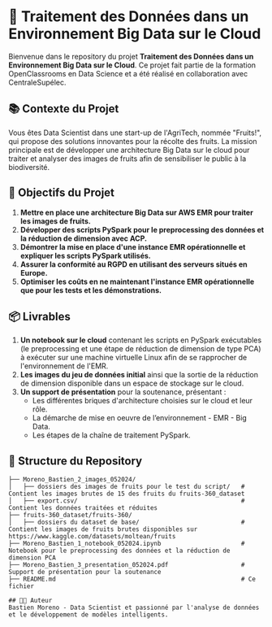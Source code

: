 # 🍏 Traitement des Données dans un Environnement Big Data sur le Cloud

Bienvenue dans le repository du projet **Traitement des Données dans un Environnement Big Data sur le Cloud**. Ce projet fait partie de la formation OpenClassrooms en Data Science et a été réalisé en collaboration avec CentraleSupélec. 

## 📚 Contexte du Projet

Vous êtes Data Scientist dans une start-up de l'AgriTech, nommée "Fruits!", qui propose des solutions innovantes pour la récolte des fruits. La mission principale est de développer une architecture Big Data sur le cloud pour traiter et analyser des images de fruits afin de sensibiliser le public à la biodiversité.

## 🎯 Objectifs du Projet

1. **Mettre en place une architecture Big Data sur AWS EMR pour traiter les images de fruits.**
2. **Développer des scripts PySpark pour le preprocessing des données et la réduction de dimension avec ACP.**
3. **Démontrer la mise en place d'une instance EMR opérationnelle et expliquer les scripts PySpark utilisés.**
4. **Assurer la conformité au RGPD en utilisant des serveurs situés en Europe.**
5. **Optimiser les coûts en ne maintenant l'instance EMR opérationnelle que pour les tests et les démonstrations.**

## 📦 Livrables

1. **Un notebook sur le cloud** contenant les scripts en PySpark exécutables (le preprocessing et une étape de réduction de dimension de type PCA) à exécuter sur une machine virtuelle Linux afin de se rapprocher de l'environnement de l'EMR.
2. **Les images du jeu de données initial** ainsi que la sortie de la réduction de dimension disponible dans un espace de stockage sur le cloud.
3. **Un support de présentation** pour la soutenance, présentant :
   - Les différentes briques d'architecture choisies sur le cloud et leur rôle.
   - La démarche de mise en oeuvre de l’environnement - EMR - Big Data.
   - Les étapes de la chaîne de traitement PySpark.

## 📂 Structure du Repository

```plaintext
├── Moreno_Bastien_2_images_052024/
│   ├── dossiers des images de fruits pour le test du script/   # Contient les images brutes de 15 des fruits du fruits-360_dataset
│   ├── export.csv/                                             # Contient les données traitées et réduites
├── fruits-360_dataset/fruits-360/
│   ├── dossiers du dataset de base/                            # Contient les images de fruits brutes disponibles sur https://www.kaggle.com/datasets/moltean/fruits
├── Moreno_Bastien_1_notebook_052024.ipynb                      # Notebook pour le preprocessing des données et la réduction de dimension PCA
├── Moreno_Bastien_3_presentation_052024.pdf                    # Support de présentation pour la soutenance
├── README.md                                                   # Ce fichier

## 👨‍💻 Auteur
Bastien Moreno - Data Scientist et passionné par l'analyse de données et le développement de modèles intelligents.